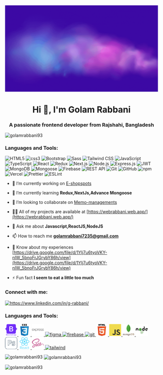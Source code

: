 ![logo](https://github.com/golamrabbani93/golamrabbani93/blob/main/logo.gif)
<h1 align="center">Hi 👋, I'm Golam Rabbani</h1>
<h3 align="center">A passionate frontend developer from Rajshahi, Bangladesh</h3>

<p align="left"> <img src="https://komarev.com/ghpvc/?username=golamrabbani93&label=Profile%20views&color=0e75b6&style=for-the-badge" alt="golamrabbani93" /> </p>



<h3 align="left">Languages and Tools:</h3>
<p>
  <img src="https://img.shields.io/badge/-HTML5%20-E34F26?style=for-the-badge&logo=html5&logoColor=white" alt="HTML5">
  <img src="https://img.shields.io/badge/-CSS-1572B6?style=for-the-badge&logo=css3&logoColor=white" alt="css3"> 
  <img src="https://img.shields.io/badge/-Bootstrap-7952B3?style=for-the-badge&logo=bootstrap&logoColor=white" alt="Bootstrap">
  <img src="https://img.shields.io/badge/-Sass-CC6699?style=for-the-badge&logo=sass&logoColor=white" alt="Sass">
  <img src="https://img.shields.io/badge/-Tailwind%20CSS-06B6D4?style=for-the-badge&logo=tailwindcss&logoColor=white" alt="Tailwind CSS">
  <img src="https://img.shields.io/badge/-JavaScript-F7DF1E?style=for-the-badge&logo=javascript&logoColor=white" alt="JavaScript">
<img src="https://img.shields.io/badge/-TypeScript-3178C6?style=for-the-badge&logo=typescript&logoColor=white" alt="TypeScript">
<img src="https://img.shields.io/badge/-React-61DAFB?style=for-the-badge&logo=react&logoColor=white" alt="React">
<img src="https://img.shields.io/badge/-Redux-764ABC?style=for-the-badge&logo=redux&logoColor=white" alt="Redux">
<img src="https://img.shields.io/badge/-Next.js-000000?style=for-the-badge&logo=next.js&logoColor=white" alt="Next.js">
<img src="https://img.shields.io/badge/-Node.js-339933?style=for-the-badge&logo=node.js&logoColor=white" alt="Node.js">
<img src="https://img.shields.io/badge/-Express.js-000000?style=for-the-badge&logo=express&logoColor=white" alt="Express.js">
<img src="https://img.shields.io/badge/-JWT-000000?style=for-the-badge&logo=jsonwebtokens&logoColor=d63aff" alt="JWT">
<img src="https://img.shields.io/badge/-MongoDB-47A248?style=for-the-badge&logo=mongodb&logoColor=white" alt="MongoDB">
<img src="https://img.shields.io/badge/-Mongoose-880000?style=for-the-badge&logo=mongoose&logoColor=white" alt="Mongoose">
<img src="https://img.shields.io/badge/-Firebase-FFCA28?style=for-the-badge&logo=firebase&logoColor=black" alt="Firebase">
<img src="https://img.shields.io/badge/-REST%20API-02569B?style=for-the-badge&logo=rest-api&logoColor=white" alt="REST API">
<img src="https://img.shields.io/badge/-Git-F05032?style=for-the-badge&logo=git&logoColor=white" alt="Git">
<img src="https://img.shields.io/badge/-GitHub-181717?style=for-the-badge&logo=github&logoColor=white" alt="GitHub">
<img src="https://img.shields.io/badge/-npm-CB3837?style=for-the-badge&logo=npm&logoColor=white" alt="npm">
<img src="https://img.shields.io/badge/-Vercel-000000?style=for-the-badge&logo=vercel&logoColor=white" alt="Vercel">
<img src="https://img.shields.io/badge/-Prettier-F7B93E?style=for-the-badge&logo=prettier&logoColor=white" alt="Prettier">
<img src="https://img.shields.io/badge/-ESLint-4B32C3?style=for-the-badge&logo=eslint&logoColor=white" alt="ESLint">


</p>



- 🔭 I’m currently working on [E-shopspots](https://eshopspots.web.app/)

- 🌱 I’m currently learning **Redux,NextJs,Advance Mongoose**

- 👯 I’m looking to collaborate on [Memo-managements](https://memo-managements.web.app/)

- 👨‍💻 All of my projects are available at [https://webrabbani.web.app/](https://webrabbani.web.app/)

- 💬 Ask me about **Javascript,ReactJS,NodeJS**

- 📫 How to reach me **golamrabbani7235@gmail.com**

- 📄 Know about my experiences [https://drive.google.com/file/d/1Ylj7u6tyoVKY-nIW_5bnoFrJGrybY86h/view](https://drive.google.com/file/d/1Ylj7u6tyoVKY-nIW_5bnoFrJGrybY86h/view)

- ⚡ Fun fact **I seem to eat a little too much**

<h3 align="left">Connect with me:</h3>
<p align="left">
<a href="https://linkedin.com/in/https://www.linkedin.com/in/g-rabbani/" target="blank"><img align="center" src="https://raw.githubusercontent.com/rahuldkjain/github-profile-readme-generator/master/src/images/icons/Social/linked-in-alt.svg" alt="https://www.linkedin.com/in/g-rabbani/" height="30" width="40" /></a>
</p>

<h3 align="left">Languages and Tools:</h3>
<p align="left"> <a href="https://getbootstrap.com" target="_blank" rel="noreferrer"> <img src="https://raw.githubusercontent.com/devicons/devicon/master/icons/bootstrap/bootstrap-plain-wordmark.svg" alt="bootstrap" width="40" height="40"/> </a> <a href="https://www.w3schools.com/css/" target="_blank" rel="noreferrer"> <img src="https://raw.githubusercontent.com/devicons/devicon/master/icons/css3/css3-original-wordmark.svg" alt="css3" width="40" height="40"/> </a> <a href="https://expressjs.com" target="_blank" rel="noreferrer"> <img src="https://raw.githubusercontent.com/devicons/devicon/master/icons/express/express-original-wordmark.svg" alt="express" width="40" height="40"/> </a> <a href="https://www.figma.com/" target="_blank" rel="noreferrer"> <img src="https://www.vectorlogo.zone/logos/figma/figma-icon.svg" alt="figma" width="40" height="40"/> </a> <a href="https://firebase.google.com/" target="_blank" rel="noreferrer"> <img src="https://www.vectorlogo.zone/logos/firebase/firebase-icon.svg" alt="firebase" width="40" height="40"/> </a> <a href="https://git-scm.com/" target="_blank" rel="noreferrer"> <img src="https://www.vectorlogo.zone/logos/git-scm/git-scm-icon.svg" alt="git" width="40" height="40"/> </a> <a href="https://www.w3.org/html/" target="_blank" rel="noreferrer"> <img src="https://raw.githubusercontent.com/devicons/devicon/master/icons/html5/html5-original-wordmark.svg" alt="html5" width="40" height="40"/> </a> <a href="https://developer.mozilla.org/en-US/docs/Web/JavaScript" target="_blank" rel="noreferrer"> <img src="https://raw.githubusercontent.com/devicons/devicon/master/icons/javascript/javascript-original.svg" alt="javascript" width="40" height="40"/> </a> <a href="https://www.mongodb.com/" target="_blank" rel="noreferrer"> <img src="https://raw.githubusercontent.com/devicons/devicon/master/icons/mongodb/mongodb-original-wordmark.svg" alt="mongodb" width="40" height="40"/> </a> <a href="https://nodejs.org" target="_blank" rel="noreferrer"> <img src="https://raw.githubusercontent.com/devicons/devicon/master/icons/nodejs/nodejs-original-wordmark.svg" alt="nodejs" width="40" height="40"/> </a> <a href="https://www.photoshop.com/en" target="_blank" rel="noreferrer"> <img src="https://raw.githubusercontent.com/devicons/devicon/master/icons/photoshop/photoshop-line.svg" alt="photoshop" width="40" height="40"/> </a> <a href="https://reactjs.org/" target="_blank" rel="noreferrer"> <img src="https://raw.githubusercontent.com/devicons/devicon/master/icons/react/react-original-wordmark.svg" alt="react" width="40" height="40"/> </a> <a href="https://sass-lang.com" target="_blank" rel="noreferrer"> <img src="https://raw.githubusercontent.com/devicons/devicon/master/icons/sass/sass-original.svg" alt="sass" width="40" height="40"/> </a> <a href="https://tailwindcss.com/" target="_blank" rel="noreferrer"> <img src="https://www.vectorlogo.zone/logos/tailwindcss/tailwindcss-icon.svg" alt="tailwind" width="40" height="40"/> </a> </p>

<p><img align="left" src="https://github-readme-stats.vercel.app/api/top-langs?username=golamrabbani93&show_icons=true&locale=en&layout=compact&hide_border=true&bg_color=0D1117" alt="golamrabbani93" /></p>



<p>&nbsp;<img align="center" src="https://github-readme-stats.vercel.app/api?username=golamrabbani93&show_icons=true&locale=en&bg_color=151515&text_color=fff" alt="golamrabbani93" /></p>




<p><img align="center" src="https://github-readme-streak-stats.herokuapp.com/?user=golamrabbani93&theme=react&hide_border=true&background=0D1117&stroke=0D1117&fire=FF1CF7&sideLabels=00F0FF&currStreakNum=FF1CF7&ring=FF1CF7&currStreakLabel=FF1CF7&sideNums=00F0FF" alt="golamrabbani93" /></p>
